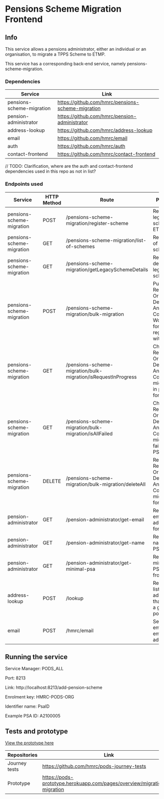 
# Pensions Scheme Migration Frontend

## Info

This service allows a pensions administrator, either an individual or an organisation, to migrate a TPPS Scheme to ETMP.

This service has a corresponding back-end service, namely pensions-scheme-migration.

### Dependencies

|Service                    |Link                                           |
|---------------------------|-----------------------------------------------|
|pensions-scheme-migration  |https://github.com/hmrc/pensions-scheme-migration        |
|pension-administrator      |https://github.com/hmrc/pension-administrator  |
|address-lookup             |https://github.com/hmrc/address-lookup         |
|email                      |https://github.com/hmrc/email                  |
|auth                       |https://github.com/hmrc/auth                   |
|contact-frontend           |https://github.com/hmrc/contact-frontend                   |

// TODO: Clarification, where are the auth and contact-frontend dependencies used in this repo as not in list?

### Endpoints used

|Service                    | HTTP Method   | Route | Purpose
|---------------------------|---------------|-------------------------------------------|------------------|
|pensions-scheme-migration  | POST          | /pensions-scheme-migration/register-scheme                    | Register legacy scheme to ETMP |
|pensions-scheme-migration  | GET           | /pensions-scheme-migration/list-of-schemes                    | Returns list of legacy scheme |
|pensions-scheme-migration  | GET           | /pensions-scheme-migration/getLegacySchemeDetails             | Returns details of legacy scheme | 
|pensions-scheme-migration  | POST          | /pensions-scheme-migration/bulk-migration                     | Put Retirement Or Deferred Annuity Contract to Work item for registration with ETMP  | 
|pensions-scheme-migration  | GET           | /pensions-scheme-migration/bulk-migration/isRequestInProgress | Check for Retirement Or Deferred Annuity Contract migration in progress for a PSA | 
|pensions-scheme-migration  | GET           | /pensions-scheme-migration/bulk-migration/isAllFailed         | Check for Retirement Or Deferred Annuity Contract migration failed for a PSA | 
|pensions-scheme-migration  | DELETE        | /pensions-scheme-migration/bulk-migration/deleteAll           | Remove Retirement Or Deferred Annuity Contract migration for a PSA | 
|pension-administrator      | GET           | /pension-administrator/get-email                              | Returns email address for a PSA | 
|pension-administrator      | GET           | /pension-administrator/get-name                               | Returns name of a PSA | 
|pension-administrator      | GET           | /pension-administrator/get-minimal-psa                        | Returns minimal PSA details from DES | 
|address-lookup             | POST          | /lookup                                                       | Returns a list of addresses that match a given postcode | 
|email                      | POST          | /hmrc/email                                                   | Sends an email to an email address |

## Running the service

Service Manager: PODS_ALL

Port: 8213

Link: http://localhost:8213/add-pension-scheme

Enrolment key: HMRC-PODS-ORG

Identifier name: PsaID

Example PSA ID: A2100005

## Tests and prototype

[View the prototype here](https://pods-prototype.herokuapp.com/pages/overview/migration/list-migration)

|Repositories     |Link                                                                   |
|-----------------|-----------------------------------------------------------------------|
|Journey tests    |https://github.com/hmrc/pods-journey-tests       |
|Prototype        |https://pods-prototype.herokuapp.com/pages/overview/migration/list-migration                    |
